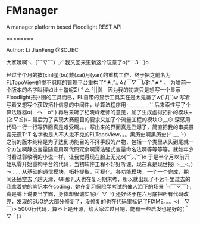 FManager
========

A manager platform based Floodlight REST API

========

Author: Li JianFeng @SCUEC

大家嚎啊＼（⌒∇⌒）／
我又回来更新这个玩意了o(*￣3￣)o

经过半个月的披(xin)星(bu)戴(zai)月(yan)的重构工作，终于把之前名为FLTopoView的惨不忍睹的管理平台重构了*★,°*:.☆\(￣▽￣)/$:*.°★* 。
为啥前一个版本的名字叫得如此土鳖呢Σ( ° △ °|||)︴
因为我的初衷只是想写一个显示Floodlight拓扑图的工具而已，FL自带的显示工具实在是太鬼畜了w(ﾟДﾟ)w
写着写着又想写个获取拓扑信息的中间件，给算法程序用-________-''
后来索性写了个算法容器o(￣ヘ￣o* )
再后来听了纪晓峰老师的意见，加了生成虚拟拓扑的模块~\(≧▽≦)/~
最后为了实现大赛题目的要求又加了个流量工程的模块⊙﹏⊙
深感用代码一行一行写界面真是难受啊。。。写出来的界面真是丑爆了，简直把我的审美暴露无遗T^T
名字也是人不人鬼不鬼的FLTopoView。。。黑历史啊黑历史(╯﹏╰）
之前的版本纯粹是为了达到功能目的不择手段的产物，包括一个类里从头到尾就一个方法啊静态变量随意用啊代码冗余啊谭浩强式变量命名法啊等等等等，就如年少时看过郭敬明的小说一样，让我觉得现在脸上无光o(︶︿︶)o
于是半个月以前开始从零开始重构平台的代码，当初软件工程不好好听课，现在真是现世报( >﹏<。)～……
从基础的通信模块，拓扑提取，可视化，各功能模块，一个一个完成，期间还抽空去了趟天津，GF那几天也在复习期末考，所以就出现了不远千里过去的我拿着她的笔记本在coding，她在复习保险学考试的催人泪下的场景╰(￣▽￣)╮
真是嘴上说要当学霸，身体却很诚实呢(╯▽╰)
还好终于在六月底把所有代码改完，发现的BUG绝大部分修复了，没修复的也在代码里标记了FIXME。。。<(￣▽￣)>
5000行代码，算不上是开源，给大家过过目吧，能有一些启发也是好的(＾▽＾)ｺ
